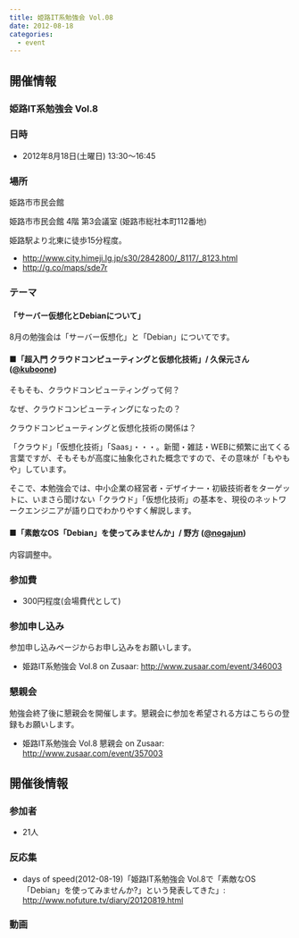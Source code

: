 ```yaml
---
title: 姫路IT系勉強会 Vol.08
date: 2012-08-18
categories:
  - event
---
```


開催情報
--------

### 姫路IT系勉強会 Vol.8

### 日時

-   2012年8月18日(土曜日) 13:30～16:45

### 場所

姫路市市民会館

姫路市市民会館 4階 第3会議室 (姫路市総社本町112番地)

姫路駅より北東に徒歩15分程度。

-   <http://www.city.himeji.lg.jp/s30/2842800/_8117/_8123.html>
-   <http://g.co/maps/sde7r>

### テーマ

#### 「サーバー仮想化とDebianについて」

8月の勉強会は「サーバー仮想化」と「Debian」についてです。

#### ■「超入門 クラウドコンピューティングと仮想化技術」/ 久保元さん ([@kuboone](https://twitter.com/#%21/kuboone))

そもそも、クラウドコンピューティングって何？

なぜ、クラウドコンピューティングになったの？

クラウドコンピューティングと仮想化技術の関係は？

「クラウド」「仮想化技術」「Saas」・・・。新聞・雑誌・WEBに頻繁に出てくる言葉ですが、そもそもが高度に抽象化された概念ですので、その意味が「もやもや」しています。

そこで、本勉強会では、中小企業の経営者・デザイナー・初級技術者をターゲットに、いまさら聞けない「クラウド」「仮想化技術」の基本を、現役のネットワークエンジニアが語り口でわかりやすく解説します。

#### ■「素敵なOS「Debian」を使ってみませんか」/ 野方 ([@nogajun](https://twitter.com/#%21/nogajun))

内容調整中。

### 参加費

-   300円程度(会場費代として)

### 参加申し込み

参加申し込みページからお申し込みをお願いします。

-   姫路IT系勉強会 Vol.8 on Zusaar: <http://www.zusaar.com/event/346003>

### 懇親会

勉強会終了後に懇親会を開催します。懇親会に参加を希望される方はこちらの登録もお願いします。

-   姫路IT系勉強会 Vol.8 懇親会 on Zusaar: <http://www.zusaar.com/event/357003>

開催後情報
----------

### 参加者

-   21人

### 反応集

-   days of speed(2012-08-19)「姫路IT系勉強会 Vol.8で「素敵なOS「Debian」を使ってみませんか?」という発表してきた」: <http://www.nofuture.tv/diary/20120819.html>

### 動画
